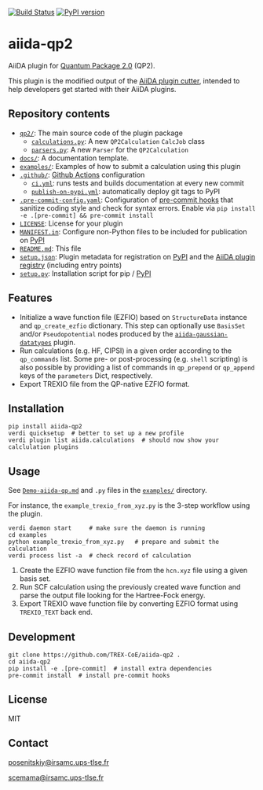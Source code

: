 [![Build Status](https://github.com/TREX-CoE/aiida-qp2/workflows/ci/badge.svg?branch=master)](https://github.com/q-posev/aiida-qp2/actions)
[![PyPI version](https://badge.fury.io/py/aiida-qp2.svg)](https://badge.fury.io/py/aiida-qp2)

# aiida-qp2

AiiDA plugin for [Quantum Package 2.0](https://github.com/QuantumPackage/qp2) (QP2).

This plugin is the modified output of the
[AiiDA plugin cutter](https://github.com/aiidateam/aiida-plugin-cutter),
intended to help developers get started with their AiiDA plugins.

## Repository contents

* [`qp2/`](qp2/): The main source code of the plugin package
  * [`calculations.py`](qp2/calculations.py): A new `QP2Calculation` `CalcJob` class
  * [`parsers.py`](qp2/parsers.py): A new `Parser` for the `QP2Calculation`
* [`docs/`](docs/): A documentation template.
* [`examples/`](examples/): Examples of how to submit a calculation using this plugin
* [`.github/`](.github/): [Github Actions](https://github.com/features/actions) configuration
  * [`ci.yml`](.github/workflows/ci.yml): runs tests and builds documentation at every new commit
  * [`publish-on-pypi.yml`](.github/workflows/publish-on-pypi.yml): automatically deploy git tags to PyPI
* [`.pre-commit-config.yaml`](.pre-commit-config.yaml): Configuration of [pre-commit hooks](https://pre-commit.com/) that sanitize coding style and check for syntax errors. Enable via `pip install -e .[pre-commit] && pre-commit install`
* [`LICENSE`](LICENSE): License for your plugin
* [`MANIFEST.in`](MANIFEST.in): Configure non-Python files to be included for publication on [PyPI](https://pypi.org/)
* [`README.md`](README.md): This file
* [`setup.json`](setup.json): Plugin metadata for registration on [PyPI](https://pypi.org/) and the [AiiDA plugin registry](https://aiidateam.github.io/aiida-registry/) (including entry points)
* [`setup.py`](setup.py): Installation script for pip / [PyPI](https://pypi.org/)


## Features

* Initialize a wave function file (EZFIO) based on `StructureData` instance and `qp_create_ezfio` dictionary.
This step can optionally use `BasisSet` and/or `Pseudopotential` nodes produced by the
[`aiida-gaussian-datatypes`](https://github.com/addman2/aiida-gaussian-datatypes/tree/development_trvb) plugin.
* Run calculations (e.g. HF, CIPSI) in a given order according to the `qp_commands` list. Some pre- or post-processing (e.g. `shell` scripting) is also possible by providing a list of commands in `qp_prepend` or `qp_append` keys of the `parameters` Dict, respectively.
* Export TREXIO file from the QP-native EZFIO format.


## Installation

```shell
pip install aiida-qp2
verdi quicksetup  # better to set up a new profile
verdi plugin list aiida.calculations  # should now show your calclulation plugins
```

## Usage

 See [`Demo-aiida-qp.md`](examples/Demo-aiida-qp.md) and `.py` files in the [`examples/`](examples/) directory.

For instance, the `example_trexio_from_xyz.py` is the 3-step workflow using the plugin.

```shell
verdi daemon start     # make sure the daemon is running
cd examples
python example_trexio_from_xyz.py   # prepare and submit the calculation
verdi process list -a  # check record of calculation
```

1. Create the EZFIO wave function file from the `hcn.xyz` file using a given basis set.
2. Run SCF calculation using the previously created wave function and parse the output file looking for the Hartree-Fock energy.
3. Export TREXIO wave function file by converting EZFIO format using `TREXIO_TEXT` back end.


## Development

```shell
git clone https://github.com/TREX-CoE/aiida-qp2 .
cd aiida-qp2
pip install -e .[pre-commit]  # install extra dependencies
pre-commit install  # install pre-commit hooks
```

## License

MIT

## Contact

posenitskiy@irsamc.ups-tlse.fr

scemama@irsamc.ups-tlse.fr
